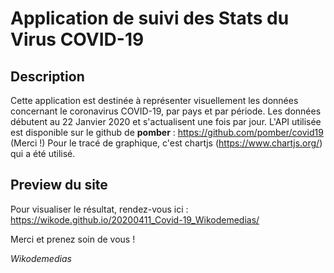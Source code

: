 # Application de suivi des Stats du Virus COVID-19

## Description

Cette application est destinée à représenter visuellement les données concernant le coronavirus COVID-19, par pays et par période.
Les données débutent au 22 Janvier 2020 et s'actualisent une fois par jour.
L'API utilisée est disponible sur le github de **pomber** : https://github.com/pomber/covid19 (Merci !)
Pour le tracé de graphique, c'est chartjs (https://www.chartjs.org/) qui a été utilisé.

## Preview du site
Pour visualiser le résultat, rendez-vous ici :
https://wikode.github.io/20200411_Covid-19_Wikodemedias/
 
Merci et prenez soin de vous !

*Wikodemedias*
